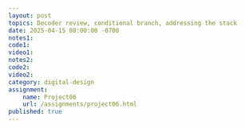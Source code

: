 ```yaml
---
layout: post
topics: Decoder review, conditional branch, addressing the stack
date: 2025-04-15 08:00:00 -0700
notes1: 
code1: 
video1: 
notes2: 
code2: 
video2: 
category: digital-design
assignment:
    name: Project06
    url: /assignments/project06.html
published: true
---
```

